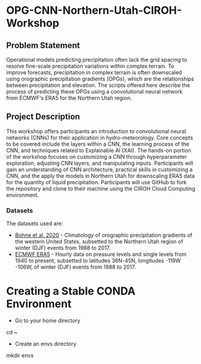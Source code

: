 # OPG-CNN-Northern-Utah-CIROH-Workshop
## Problem Statement
Operational models predicting precipitation often lack the grid spacing to resolve fine-scale precipitation variations within complex terrain. To improve forecasts, precipitation in complex terrain is often downscaled using orographic precipitation gradients (OPGs), which are the relationships between precipitation and elevation. The scripts offered here describe the process of predicting these OPGs using a convolutional neural network from ECMWF's ERA5 for the Northern Utah region. 

## Project Description
This workshop offers participants an introduction to convolutional neural networks (CNNs) for their application in hydro-meteorology. Core concepts to be covered include the layers within a CNN, the learning process of the CNN, and techniques related to Explainable AI (XAI). The hands-on portion of the workshop focuses on customizing a CNN through hyperparameter exploration, adjusting CNN layers, and manipulating inputs. Participants will gain an understanding of CNN architecture, practical skills in customizing a CNN, and the apply the models in Northern Utah for downscaling ERA5 data for the quantity of liquid precipitation. Participants will use GitHub to fork the repository and clone to their machine using the CIROH Cloud Computing environment.

### Datasets
The datasets used are:
* [Bohne et al. 2020](https://doi.org/10.1175/JHM-D-19-0229.1) - Climatology of orographic precipitation gradients of the western United States, subsetted to the Northern Utah region of winter (DJF) events from 1988 to 2017.
* [ECMWF ERA5](https://doi.org/10.1002/qj.3803) - Hourly data on pressure levels and single levels from 1940 to present, subsetted to latitudes 36N-45N, longitudes -119W -106W, of winter (DJF) events from 1988 to 2017.


# Creating a Stable CONDA Environment
- Go to your home directory

cd ~

- Create an envs directory

mkdir envs




